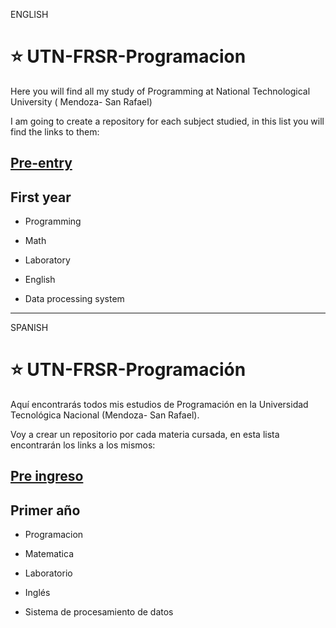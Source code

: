 ENGLISH 

# :star: UTN-FRSR-Programacion

Here you will find all my study of Programming at  National Technological University ( Mendoza- San Rafael)

I am going to create a repository for each subject studied, in this list you will find the links to them:

## [Pre-entry](https://github.com/eugenia1984/UTNFRSR-ingreso)

## First year

- Programming

- Math

- Laboratory

- English

- Data processing system

---

SPANISH

# :star: UTN-FRSR-Programación

Aquí encontrarás todos mis estudios de Programación en la Universidad Tecnológica Nacional (Mendoza- San Rafael).

Voy a crear un repositorio por cada materia cursada, en esta lista encontrarán los links a los mismos:

## [Pre ingreso](https://github.com/eugenia1984/UTNFRSR-ingreso)

## Primer año

- Programacion

- Matematica

- Laboratorio

- Inglés

- Sistema de procesamiento de datos
